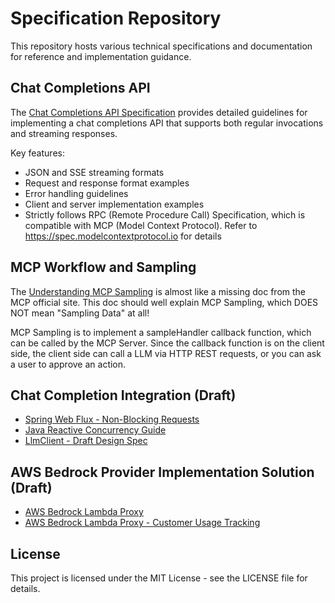 # Specification Repository

This repository hosts various technical specifications and documentation for reference and implementation guidance.

## Chat Completions API

The [Chat Completions API Specification](https://mingzilla.github.io/specification/streaming-api-spec) provides detailed guidelines for implementing a chat completions API that supports both regular invocations and streaming responses.

Key features:
- JSON and SSE streaming formats
- Request and response format examples
- Error handling guidelines
- Client and server implementation examples
- Strictly follows RPC (Remote Procedure Call) Specification, which is compatible with MCP (Model Context Protocol). Refer to https://spec.modelcontextprotocol.io for details

## MCP Workflow and Sampling

The [Understanding MCP Sampling](https://mingzilla.github.io/specification/mcp-sampling-guide) is almost like a missing doc from the MCP official site. This doc should well explain MCP Sampling, which DOES NOT mean "Sampling Data" at all!

MCP Sampling is to implement a sampleHandler callback function, which can be called by the MCP Server. Since the callback function is on the client side, the client side can call a LLM via HTTP REST requests, or you can ask a user to approve an action.


## Chat Completion Integration (Draft)

- [Spring Web Flux - Non-Blocking Requests](https://mingzilla.github.io/specification/spring-web-flux)
- [Java Reactive Concurrency Guide](https://mingzilla.github.io/specification/java-reactive-concurrency-guide)
- [LlmClient - Draft Design Spec](https://mingzilla.github.io/specification/llm-client-spec-draft)


## AWS Bedrock Provider Implementation Solution (Draft)

- [AWS Bedrock Lambda Proxy](https://mingzilla.github.io/specification/draft/2025-03-26_bed-rock-proxy/bedrock-lambda-proxy)
- [AWS Bedrock Lambda Proxy - Customer Usage Tracking](https://mingzilla.github.io/specification/draft/2025-03-26_bed-rock-tracking/bedrock-usage-tracking)

## License

This project is licensed under the MIT License - see the LICENSE file for details.